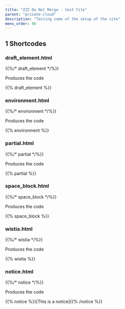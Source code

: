 ```yaml
---
title: "ZZZ Do Not Merge - test file"
parent: "private-cloud"
description: "Testing some of the setup of the site"
menu_order: 90
---
```


## 1 Shortcodes

### draft_element.html

{{%/* draft_element */%}}

Produces the code

{{% draft_element %}}

### environment.html

{{%/* environment */%}}

Produces the code

{{% environment %}}


### partial.html

{{%/* partial */%}}

Produces the code

{{% partial %}}

### space_block.html

{{%/* space_block */%}}

Produces the code

{{% space_block %}}

### wistia.html

{{%/* wistia */%}}

Produces the code

{{% wistia %}}

### notice.html

{{%/* notice */%}}

Produces the code

{{% notice %}}[This is a notice]{{% /notice %}}
